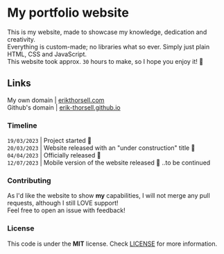# My portfolio website
This is my website, made to showcase my knowledge, dedication and creativity. <br>
Everything is custom-made; no libraries what so ever. Simply just plain HTML, CSS and JavaScript. <br>
This website took approx. ``30`` hours to make, so I hope you enjoy it! 🙂

## Links
My own domain   | [erikthorsell.com](https://erikthorsell.com) <br>
Github's domain | [erik-thorsell.github.io](https://erik-thorsell.github.io)


### Timeline
``19/03/2023`` | Project started 📝 <br>
``20/03/2023`` | Website released with an "under construction" title 🚧 <br>
``04/04/2023`` | Officially released 🎉 <br>
``12/07/2023`` | Mobile version of the website released 🥳
..to be continued


### Contributing
As I'd like the website to show **my** capabilities, I will not merge any pull requests, although I still LOVE support! <br>
Feel free to open an issue with feedback!


### License
This code is under the **MIT** license. Check [LICENSE](https://github.com/erik-thorsell/erik-thorsell.github.io/blob/main/LICENSE) for more information.
